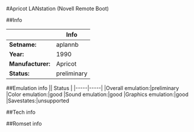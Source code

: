 #Apricot LANstation (Novell Remote Boot)

##Info

||Info|
|-----|-----|
|**Setname:**|aplannb
|**Year:**|1990
|**Manufacturer:**|Apricot
|**Status:**|preliminary

##Emulation info
|| Status |
|-----|-----|
|Overall emulation:|preliminary
|Color emulation:|good
|Sound emulation:|good
|Graphics emulation:|good
|Savestates:|unsupported

##Tech info

##Romset info

<!--- START OF EDITED COMMENT DO NOT TOUCH TEXT ABOVE-->

